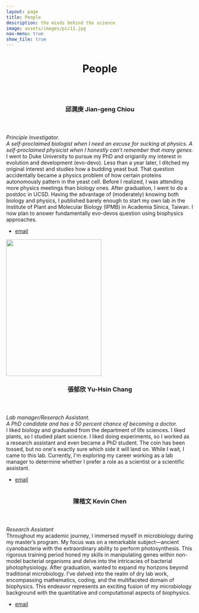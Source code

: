 ```yaml
---
layout: page
title: People
description: the minds behind the science
image: assets/images/pic11.jpg
nav-menu: true
show_tile: true
---
```


<header>
	<div class=inner>
		<h1>People</h1>
	</div>
</header>

<section id="two" class="spotlights">
	<section>
		<a href="mailto:jchiou@gate.sinica.edu.tw" class="image">
			<img src="{% link assets/images/b_profile_Jian-geng.jpg %}" alt="" data-position="center center" />
		</a>
		<div class="content">
			<div class="inner">
				<header class="major">
					<h3>邱澗庚 Jian-geng Chiou</h3>
				</header>
				<p><i>Principle Investigator.<br>A self-proclaimed biologist when I need an excuse for sucking at physics. A self-proclaimed physicist when I honestly can’t remember that many genes.</i><br>
				I went to Duke University to pursue my PhD and origianlly my interest in evolution and development (evo-devo). Less than a year later, I ditched my original interest and studies how a budding yeast bud. That question accidentally became a physics problem of how certain proteins autonomously pattern in the yeast cell. Before I realized, I was attending more physics meetings than biology ones. After graduation, I went to do a postdoc in UCSD. Having the advantage of (moderately) knowing both biology and physics, I published barely enough to start my own lab in the Institute of Plant and Molecular Biology (IPMB) in Academia Sinica, Taiwan. I now plan to answer fundamentally evo-devos question using biophysics approaches.</p>
				<ul class="actions">
                    <li><a href="mailto:jchiou@gate.sinica.edu.tw" class="button icon fa-paper-plane">email</a></li>
                </ul>
			</div>
		</div>
	</section>
	<section>
		<a href="2023/09/18/Welcome-to-the-lab-Yu-Hsin.html" class="image">
			<img src="{% link assets/images/b_profile_Yu-Hsin.jpg %}" alt="" style="width:256px;height:367px;" data-position="top center" />
		</a>
		<div class="content">
			<div class="inner">
				<header class="major">
					<h3>張郁欣 Yu-Hsin Chang</h3>
				</header>
				<p><i>Lab manager/Reserach Assistant.<br> A PhD candidate and has a 50 percent chance of becoming a doctor.</i><br>I liked biology and graduated from the department of life sciences. I liked plants, so I studied plant science. I liked doing experiments, so I worked as a research assistant and even became a PhD student. The coin has been tossed, but no one's exactly sure which side it will land on. While I wait, I came to this lab. Currently, I'm exploring my career working as a lab manager to determine whether I prefer a role as a scientist or a scientific assistant.</p>
                <ul class="actions">
                    <li><a href="mailto:luciferous0808@gate.sinica.edu.tw" class="button icon fa-paper-plane">email</a></li>
                </ul>
			</div>
		</div>
	</section>
	<section>
		<a href="2023/09/01/Welcome-to-the-lab-Kevin.html" class="image">
			<img src="{% link assets/images/b_profile_Kevin.png %}" alt="" data-position="25% 25%" />
		</a>
		<div class="content">
			<div class="inner">
				<header class="major">
					<h3>陳楷文 Kevin Chen</h3>
				</header>
				<p><i>Research Assistant</i><br>Throughout my academic journey, I immersed myself in microbiology during my master’s program. My focus was on a remarkable subject—ancient cyanobacteria with the extraordinary ability to perform photosynthesis. This rigorous training period honed my skills in manipulating genes within non-model bacterial organisms and delve into the intricacies of bacterial photophysiology. After graduation, wanted to expand my horizons beyond traditional microbiology. I’ve delved into the realm of dry lab work, encompassing mathematics, coding, and the multifaceted domain of biophysics. This endeavor represents an exciting fusion of my microbiology background with the quantitative and computational aspects of biophysics.</p>
				<ul class="actions">
                    <li><a href="mailto:kchen01@gate.sinica.edu.tw" class="button icon fa-paper-plane">email</a></li>
                </ul>
			</div>
		</div>
	</section>
</section>